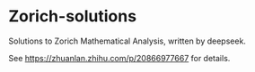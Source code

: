 # Zorich-solutions
Solutions to Zorich Mathematical Analysis, written by deepseek.

See https://zhuanlan.zhihu.com/p/20866977667 for details.
